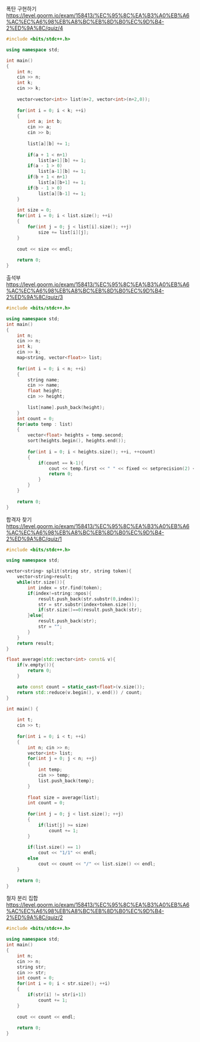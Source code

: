 폭탄 구현하기
https://level.goorm.io/exam/158413/%EC%95%8C%EA%B3%A0%EB%A6%AC%EC%A6%98%EB%A8%BC%EB%8D%B0%EC%9D%B4-2%ED%9A%8C/quiz/4
```cpp
#include <bits/stdc++.h>

using namespace std;

int main() 
{
	int n;
	cin >> n;
	int k;
	cin >> k;
	
	vector<vector<int>> list(n+2, vector<int>(n+2,0));
	
	for(int i = 0; i < k; ++i)
	{
		int a; int b;
		cin >> a; 
		cin >> b;
		
		list[a][b] += 1;
		
		if(a + 1 < n+1)
			list[a+1][b] += 1;
		if(a - 1 > 0)
			list[a-1][b] += 1;
		if(b + 1 < n+1)
			list[a][b+1] += 1;
		if(b - 1 > 0)
			list[a][b-1] += 1;
	}
	
	int size = 0;
	for(int i = 0; i < list.size(); ++i)
	{
		for(int j = 0; j < list[i].size(); ++j)
			size += list[i][j];
	}
	
	cout << size << endl;
	
	return 0;
}
```
출석부
https://level.goorm.io/exam/158413/%EC%95%8C%EA%B3%A0%EB%A6%AC%EC%A6%98%EB%A8%BC%EB%8D%B0%EC%9D%B4-2%ED%9A%8C/quiz/3
```cpp
#include <bits/stdc++.h>

using namespace std;
int main() 
{
	int n;
	cin >> n;
	int k;
	cin >> k;
	map<string, vector<float>> list;
	
	for(int i = 0; i < n; ++i)
	{
		string name;
		cin >> name;
		float height;
		cin >> height;
		
		list[name].push_back(height);
	}
	int count = 0;
	for(auto temp : list)
	{
		vector<float> heights = temp.second;
		sort(heights.begin(), heights.end());
		
		for(int i = 0; i < heights.size(); ++i, ++count)
		{
			if(count == k-1){
				cout << temp.first << " " << fixed << setprecision(2) << heights[i] << " " << endl;
				return 0;
			}
		}
	}
	
	return 0;
}
```

합격자 찾기
https://level.goorm.io/exam/158413/%EC%95%8C%EA%B3%A0%EB%A6%AC%EC%A6%98%EB%A8%BC%EB%8D%B0%EC%9D%B4-2%ED%9A%8C/quiz/1
```cpp
#include <bits/stdc++.h>

using namespace std;

vector<string> split(string str, string token){
    vector<string>result;
    while(str.size()){
        int index = str.find(token);
        if(index!=string::npos){
            result.push_back(str.substr(0,index));
            str = str.substr(index+token.size());
            if(str.size()==0)result.push_back(str);
        }else{
            result.push_back(str);
            str = "";
        }
    }
    return result;
}

float average(std::vector<int> const& v){
    if(v.empty()){
        return 0;
    }

    auto const count = static_cast<float>(v.size());
    return std::reduce(v.begin(), v.end()) / count;
}

int main() {
	
	int t;
	cin >> t;
	
	for(int i = 0; i < t; ++i)
	{
		int n; cin >> n;
		vector<int> list;
		for(int j = 0; j < n; ++j)
		{
			int temp;
			cin >> temp;
			list.push_back(temp);
		}
		
		float size = average(list);
		int count = 0;
		
		for(int j = 0; j < list.size(); ++j)
		{
			if(list[j] >= size)
				count += 1;
		}
		
		if(list.size() == 1)
			cout << "1/1" << endl;
		else
			cout << count << "/" << list.size() << endl;
	}
	
	return 0;
}
```

철자 분리 집합
https://level.goorm.io/exam/158413/%EC%95%8C%EA%B3%A0%EB%A6%AC%EC%A6%98%EB%A8%BC%EB%8D%B0%EC%9D%B4-2%ED%9A%8C/quiz/2
```cpp
#include <bits/stdc++.h>

using namespace std;
int main() 
{
	int n;
	cin >> n;
	string str;
	cin >> str;
	int count = 0;
	for(int i = 0; i < str.size(); ++i)
	{
		if(str[i] != str[i+1])
			count += 1;
	}
	
	cout << count << endl;
	
	return 0;
}
```
